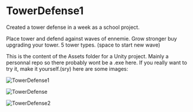 # TowerDefense1
Created a tower defense in a week as a school project.

Place tower and defend against waves of ennemie.
Grow stronger buy upgrading your tower.
5 tower types.
(space to start new wave)

This is the content of the Assets folder for a Unity project. Mainly a personnal repo so there probably wont be a .exe here. If you really want to try it, make it yourself.(sry)
here are some images:

![TowerDefense1](https://user-images.githubusercontent.com/50399995/112842174-95113780-90a1-11eb-8fbe-24c1aa29bdc5.png)

![TowerDefense](https://user-images.githubusercontent.com/50399995/112842191-98a4be80-90a1-11eb-92ad-1afac2486e8a.gif)

![TowerDefense2](https://user-images.githubusercontent.com/50399995/112842445-d73a7900-90a1-11eb-8f6a-83171790cfc0.png)
